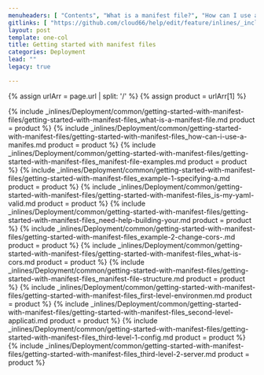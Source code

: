 ```yaml
---
menuheaders: [ "Contents", "What is a manifest file?", "How can I use a manifest file?", "Manifest file examples", "Example 1: Specifying a Docker version", "Is my yaml valid?", "Need Help Building your first stack?", "Example 2: Change CORS settings", "What is CORS?", "Manifest file structure", "First level: Environment", "Second level: Application type", "Third Level (1): Configurations", "Third Level (2): Servers" ]
gitlinks: [ "https://github.com/cloud66/help/edit/feature/inlines/_includes/_inlines/Deployment/common/getting-started-with-manifest-files/getting-started-with-manifest-files_contents.md", "https://github.com/cloud66/help/edit/feature/inlines/_includes/_inlines/Deployment/common/getting-started-with-manifest-files/getting-started-with-manifest-files_what-is-a-manifest-file.md", "https://github.com/cloud66/help/edit/feature/inlines/_includes/_inlines/Deployment/common/getting-started-with-manifest-files/getting-started-with-manifest-files_how-can-i-use-a-manifes.md", "https://github.com/cloud66/help/edit/feature/inlines/_includes/_inlines/Deployment/common/getting-started-with-manifest-files/getting-started-with-manifest-files_manifest-file-examples.md", "https://github.com/cloud66/help/edit/feature/inlines/_includes/_inlines/Deployment/common/getting-started-with-manifest-files/getting-started-with-manifest-files_example-1-specifying-a.md", "https://github.com/cloud66/help/edit/feature/inlines/_includes/_inlines/Deployment/common/getting-started-with-manifest-files/getting-started-with-manifest-files_is-my-yaml-valid.md", "https://github.com/cloud66/help/edit/feature/inlines/_includes/_inlines/Deployment/common/getting-started-with-manifest-files/getting-started-with-manifest-files_need-help-building-your.md", "https://github.com/cloud66/help/edit/feature/inlines/_includes/_inlines/Deployment/common/getting-started-with-manifest-files/getting-started-with-manifest-files_example-2-change-cors-.md", "https://github.com/cloud66/help/edit/feature/inlines/_includes/_inlines/Deployment/common/getting-started-with-manifest-files/getting-started-with-manifest-files_what-is-cors.md", "https://github.com/cloud66/help/edit/feature/inlines/_includes/_inlines/Deployment/common/getting-started-with-manifest-files/getting-started-with-manifest-files_manifest-file-structure.md", "https://github.com/cloud66/help/edit/feature/inlines/_includes/_inlines/Deployment/common/getting-started-with-manifest-files/getting-started-with-manifest-files_first-level-environmen.md", "https://github.com/cloud66/help/edit/feature/inlines/_includes/_inlines/Deployment/common/getting-started-with-manifest-files/getting-started-with-manifest-files_second-level-applicati.md", "https://github.com/cloud66/help/edit/feature/inlines/_includes/_inlines/Deployment/common/getting-started-with-manifest-files/getting-started-with-manifest-files_third-level-1-config.md", "https://github.com/cloud66/help/edit/feature/inlines/_includes/_inlines/Deployment/common/getting-started-with-manifest-files/getting-started-with-manifest-files_third-level-2-server.md" ]
layout: post
template: one-col
title: Getting started with manifest files
categories: Deployment
lead: ""
legacy: true

---
```


{% assign urlArr = page.url | split: '/' %}
{% assign product = urlArr[1] %}


<a name="2"></a>{% include _inlines/Deployment/common/getting-started-with-manifest-files/getting-started-with-manifest-files_what-is-a-manifest-file.md  product = product %}
<a name="3"></a>{% include _inlines/Deployment/common/getting-started-with-manifest-files/getting-started-with-manifest-files_how-can-i-use-a-manifes.md  product = product %}
<a name="4"></a>{% include _inlines/Deployment/common/getting-started-with-manifest-files/getting-started-with-manifest-files_manifest-file-examples.md  product = product %}
<a name="5"></a>{% include _inlines/Deployment/common/getting-started-with-manifest-files/getting-started-with-manifest-files_example-1-specifying-a.md  product = product %}
<a name="6"></a>{% include _inlines/Deployment/common/getting-started-with-manifest-files/getting-started-with-manifest-files_is-my-yaml-valid.md  product = product %}
<a name="7"></a>{% include _inlines/Deployment/common/getting-started-with-manifest-files/getting-started-with-manifest-files_need-help-building-your.md  product = product %}
<a name="8"></a>{% include _inlines/Deployment/common/getting-started-with-manifest-files/getting-started-with-manifest-files_example-2-change-cors-.md  product = product %}
<a name="9"></a>{% include _inlines/Deployment/common/getting-started-with-manifest-files/getting-started-with-manifest-files_what-is-cors.md  product = product %}
<a name="10"></a>{% include _inlines/Deployment/common/getting-started-with-manifest-files/getting-started-with-manifest-files_manifest-file-structure.md  product = product %}
<a name="11"></a>{% include _inlines/Deployment/common/getting-started-with-manifest-files/getting-started-with-manifest-files_first-level-environmen.md  product = product %}
<a name="12"></a>{% include _inlines/Deployment/common/getting-started-with-manifest-files/getting-started-with-manifest-files_second-level-applicati.md  product = product %}
<a name="13"></a>{% include _inlines/Deployment/common/getting-started-with-manifest-files/getting-started-with-manifest-files_third-level-1-config.md  product = product %}
<a name="14"></a>{% include _inlines/Deployment/common/getting-started-with-manifest-files/getting-started-with-manifest-files_third-level-2-server.md  product = product %}